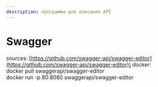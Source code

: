 ```yaml
---
description: программа для описания API
---
```


# Swagger

sources: [https://github.com/swagger-api/swagger-editor](https://github.com/swagger-api/swagger-editor)\
docker:\
docker pull swaggerapi/swagger-editor\
docker run -p 80:8080 swaggerapi/swagger-editor
